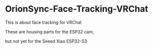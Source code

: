 # OrionSync-Face-Tracking-VRChat
This is about face tracking for VRChat

These are housing parts for the ESP32 cam, 

but not yet for the Seeed Xiao ESP32-S3


